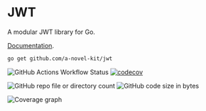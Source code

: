 # JWT

A modular JWT library for Go.

[Documentation](https://a-novel-kit.github.io/jwt/).

```bash
go get github.com/a-novel-kit/jwt
```

![GitHub Actions Workflow Status](https://img.shields.io/github/actions/workflow/status/a-novel-kit/jwt/main.yaml)
[![codecov](https://codecov.io/gh/a-novel-kit/jwt/graph/badge.svg?token=OoJuHDI2lf)](https://codecov.io/gh/a-novel-kit/jwt)

![GitHub repo file or directory count](https://img.shields.io/github/directory-file-count/a-novel-kit/jwt)
![GitHub code size in bytes](https://img.shields.io/github/languages/code-size/a-novel-kit/jwt)

![Coverage graph](https://codecov.io/gh/a-novel-kit/jwt/graphs/sunburst.svg?token=OoJuHDI2lf)
